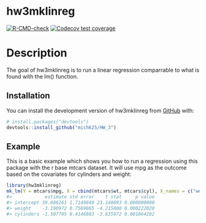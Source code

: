
<!-- README.md is generated from README.Rmd. Please edit that file -->

# hw3mklinreg

<!-- badges: start -->

[![R-CMD-check](https://github.com/mich625/HW_4/actions/workflows/R-CMD-check.yaml/badge.svg)](https://github.com/mich625/HW_4/actions/workflows/R-CMD-check.yaml)
[![Codecov test
coverage](https://codecov.io/gh/mich625/HW_4/branch/main/graph/badge.svg)](https://app.codecov.io/gh/mich625/HW_4?branch=main)
<!-- badges: end -->

# Description

The goal of hw3mklinreg is to run a linear regression comparrable to
what is found with the lm() function.

## Installation

You can install the development version of hw3mklinreg from
[GitHub](https://github.com/) with:

``` r
# install.packages("devtools")
devtools::install_github("mich625/HW_3")
```

## Example

This is a basic example which shows you how to run a regression using
this package with the r base mtcars dataset. It will use mpg as the
outcome based on the covariates for cylinders and weight:

``` r
library(hw3mklinreg)
mk_lm(Y = mtcars$mpg, X = cbind(mtcars$wt, mtcars$cyl), X_names = c("weight", "cylinders"))
#>            estimate std error    t stat     p value
#> intercept 39.686261 1.7149840 23.140893 0.000000000
#> weight    -3.190972 0.7569065 -4.215808 0.000222020
#> cylinders -1.507795 0.4146883 -3.635972 0.001064282
```
